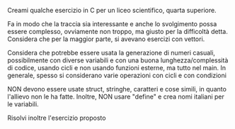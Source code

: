 Creami qualche esercizio in C per un liceo scientifico, quarta superiore. 

Fa in modo che la traccia sia interessante e anche lo svolgimento possa essere complesso, ovviamente non troppo, ma giusto per la difficoltà detta. Considera che per la maggior parte, si avevano esercizi con vettori.

Considera che potrebbe essere usata la generazione di numeri casuali, possibilmente con diverse variabili e con una buona lunghezza/complessità di codice, usando cicli e non usando funzioni esterne, ma tutto nel main. 
In generale, spesso si considerano varie operazioni con cicli e con condizioni

NON devono essere usate struct, stringhe, caratteri e cose simili, in quanto l'allievo non le ha fatte.
Inoltre, NON usare "define" e crea nomi italiani per le variabili.

Risolvi inoltre l'esercizio proposto